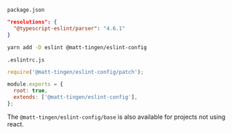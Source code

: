 `package.json`

```json
"resolutions": {
  "@typescript-eslint/parser": "4.6.1"
}
```

```sh
yarn add -D eslint @matt-tingen/eslint-config
```

`.eslintrc.js`

```js
require('@matt-tingen/eslint-config/patch');

module.exports = {
  root: true,
  extends: ['@matt-tingen/eslint-config'],
};
```

The `@matt-tingen/eslint-config/base` is also available for projects not using
react.
